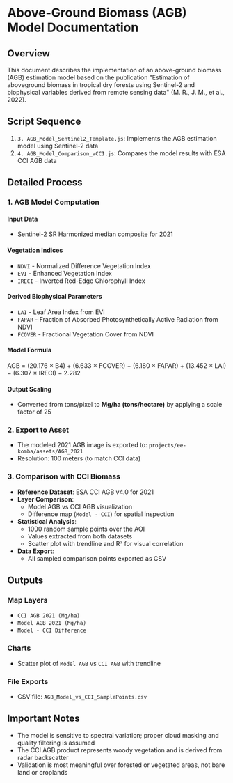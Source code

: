 # Above-Ground Biomass (AGB) Model Documentation

## Overview
This document describes the implementation of an above-ground biomass (AGB) estimation model based on the publication "Estimation of aboveground biomass in tropical dry forests using Sentinel-2 and biophysical variables derived from remote sensing data" (M. R., J. M., et al., 2022).

## Script Sequence
1. `3. AGB_Model_Sentinel2_Template.js`: Implements the AGB estimation model using Sentinel-2 data
2. `4. AGB_Model_Comparison_vCCI.js`: Compares the model results with ESA CCI AGB data

## Detailed Process

### 1. AGB Model Computation

#### Input Data
- Sentinel-2 SR Harmonized median composite for 2021

#### Vegetation Indices
- `NDVI` - Normalized Difference Vegetation Index
- `EVI` - Enhanced Vegetation Index
- `IRECI` - Inverted Red-Edge Chlorophyll Index

#### Derived Biophysical Parameters
- `LAI` - Leaf Area Index from EVI
- `FAPAR` - Fraction of Absorbed Photosynthetically Active Radiation from NDVI
- `FCOVER` - Fractional Vegetation Cover from NDVI

#### Model Formula
AGB = (20.176 × B4) + (6.633 × FCOVER) − (6.180 × FAPAR) + (13.452 × LAI) − (6.307 × IRECI) − 2.282

#### Output Scaling
- Converted from tons/pixel to **Mg/ha (tons/hectare)** by applying a scale factor of 25

### 2. Export to Asset
- The modeled 2021 AGB image is exported to: `projects/ee-komba/assets/AGB_2021`
- Resolution: 100 meters (to match CCI data)

### 3. Comparison with CCI Biomass
- **Reference Dataset**: ESA CCI AGB v4.0 for 2021
- **Layer Comparison**:
  - Model AGB vs CCI AGB visualization
  - Difference map (`Model - CCI`) for spatial inspection
- **Statistical Analysis**:
  - 1000 random sample points over the AOI
  - Values extracted from both datasets
  - Scatter plot with trendline and R² for visual correlation
- **Data Export**:
  - All sampled comparison points exported as CSV

## Outputs

### Map Layers
- `CCI AGB 2021 (Mg/ha)`
- `Model AGB 2021 (Mg/ha)`
- `Model - CCI Difference`

### Charts
- Scatter plot of `Model AGB` vs `CCI AGB` with trendline

### File Exports
- CSV file: `AGB_Model_vs_CCI_SamplePoints.csv`

## Important Notes
- The model is sensitive to spectral variation; proper cloud masking and quality filtering is assumed
- The CCI AGB product represents woody vegetation and is derived from radar backscatter
- Validation is most meaningful over forested or vegetated areas, not bare land or croplands 